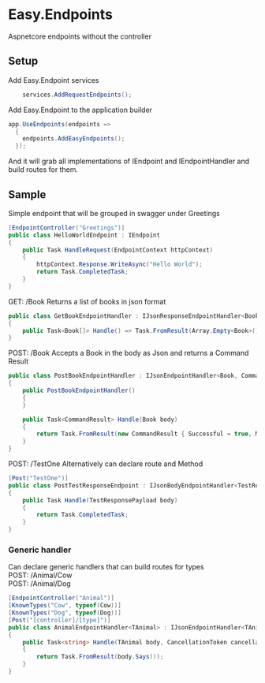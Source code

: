 # Easy.Endpoints
Aspnetcore endpoints without the controller

## Setup
Add Easy.Endpoint services  
```csharp
    services.AddRequestEndpoints();
```
Add Easy.Endpoint to the application builder  
```csharp
app.UseEndpoints(endpoints =>  
  {  
    endpoints.AddEasyEndpoints();  
  });
```

And it will grab all implementations of IEndpoint and IEndpointHandler and build routes for them.

## Sample
Simple endpoint that will be grouped in swagger under Greetings  
```csharp
[EndpointController("Greetings")]  
public class HelloWorldEndpoint : IEndpoint  
{  
    public Task HandleRequest(EndpointContext httpContext)  
    {  
        httpContext.Response.WriteAsync("Hello World");  
        return Task.CompletedTask;  
    }  
}
```
GET: /Book
Returns a list of books in json format
```csharp
public class GetBookEndpointHandler : IJsonResponseEndpointHandler<Book[]>
{
    public Task<Book[]> Handle() => Task.FromResult(Array.Empty<Book>());
}
```

POST: /Book
Accepts a Book in the body as Json and returns a Command Result
```csharp
public class PostBookEndpointHandler : IJsonEndpointHandler<Book, CommandResult>
{
    public PostBookEndpointHandler()
    {            
    }

    public Task<CommandResult> Handle(Book body)
    {
        return Task.FromResult(new CommandResult { Successful = true, Message = "Yay!" });
    }
}
```
POST: /TestOne
Alternatively can declare route and Method
```csharp
[Post("TestOne")]
public class PostTestResponseEndpoint : IJsonBodyEndpointHandler<TestResponsePayload>
{
    public Task Handle(TestResponsePayload body)
    {
        return Task.CompletedTask;
    }
}
```

### Generic handler
Can declare generic handlers that can build routes for types  
POST: /Animal/Cow  
POST: /Animal/Dog  
```csharp
[EndpointController("Animal")]
[KnownTypes("Cow", typeof(Cow))]
[KnownTypes("Dog", typeof(Dog))]
[Post("[controller]/[type]")]
public class AnimalEndpointHandler<TAnimal> : IJsonEndpointHandler<TAnimal, string> where TAnimal : IAnimal
{
    public Task<string> Handle(TAnimal body, CancellationToken cancellationToken)
    {
        return Task.FromResult(body.Says());
    }
}
```

